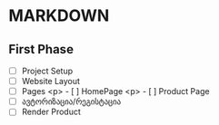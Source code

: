# MARKDOWN

## First Phase

- [ ] Project Setup
- [ ] Website Layout
- [ ] Pages
      &lt;p&gt; - [ ] HomePage
      &lt;p&gt; - [ ] Product Page
- [ ] ავტორიზაცია/რეგისტაცია
- [ ] Render Product
